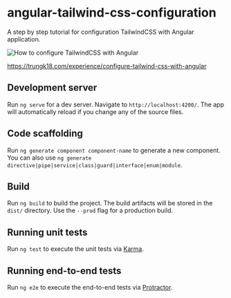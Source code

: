 # angular-tailwind-css-configuration

A step by step tutorial for configuration TailwindCSS with Angular application.

![How to configure TailwindCSS with Angular](https://gitlab.com/trungk181/blog/-/raw/master/img/blog/angular-tailwind-07.gif)

https://trungk18.com/experience/configure-tailwind-css-with-angular

## Development server

Run `ng serve` for a dev server. Navigate to `http://localhost:4200/`. The app will automatically reload if you change any of the source files.

## Code scaffolding

Run `ng generate component component-name` to generate a new component. You can also use `ng generate directive|pipe|service|class|guard|interface|enum|module`.

## Build

Run `ng build` to build the project. The build artifacts will be stored in the `dist/` directory. Use the `--prod` flag for a production build.

## Running unit tests

Run `ng test` to execute the unit tests via [Karma](https://karma-runner.github.io).

## Running end-to-end tests

Run `ng e2e` to execute the end-to-end tests via [Protractor](http://www.protractortest.org/).

